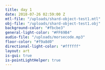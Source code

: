 ```yaml
---
title: day 1
date: 2018-07-26 02:59:00 Z
mtl-file: "/uploads/shard-object-test1.mtl"
obj-file: "/uploads/shard-object-test1.obj"
background-color: "#fbcbe3"
general-light-color: "#FF69B4"
audio-file: "/uploads/morsecode.mp3"
floor-color: "#f9a8d0"
directional-light-color: "#ffffff"
layout: art
is-gui: true
is-pointLightHelper: true
---
```


